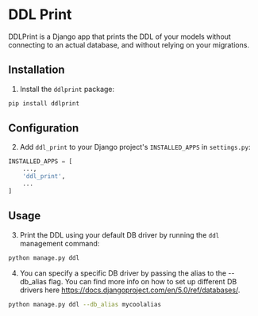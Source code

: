 # DDL Print
DDLPrint is a Django app that prints the DDL of your models without connecting to an actual database, and without relying on your migrations.

## Installation
1. Install the `ddlprint` package:

```bash
pip install ddlprint
```

## Configuration

2. Add `ddl_print` to your Django project's `INSTALLED_APPS` in `settings.py`:

```python
INSTALLED_APPS = [
    ...,
    'ddl_print',
    ...
]
```

## Usage

3. Print the DDL using your default DB driver by running the `ddl` management command:

```bash
python manage.py ddl
```

4. You can specify a specific DB driver by passing the alias to the --db_alias flag. You can find more info on how to set up different DB drivers here https://docs.djangoproject.com/en/5.0/ref/databases/.

```bash
python manage.py ddl --db_alias mycoolalias
```

